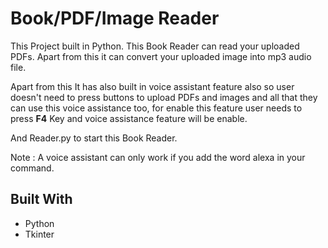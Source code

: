 # Book/PDF/Image Reader  
 
This Project built in Python. This Book Reader can read your uploaded PDFs. Apart from this it can convert your uploaded image into mp3 audio file.

Apart from this It has also built in voice assistant feature also so user doesn't need to press buttons to upload PDFs and images and all that they can use this voice assistance too, for enable this feature user needs to press **F4** Key and voice assistance feature will be enable.

And Reader.py to start this Book Reader.

Note : A voice assistant can only work if you add the word alexa in your command.

## Built With

- Python
- Tkinter

